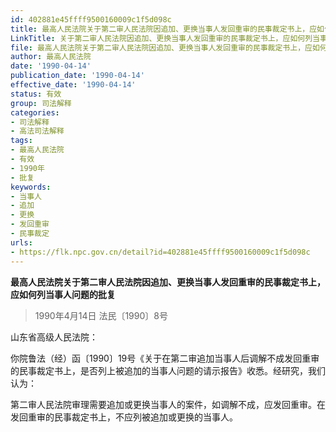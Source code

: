 ```yaml
---
id: 402881e45ffff9500160009c1f5d098c
title: 最高人民法院关于第二审人民法院因追加、更换当事人发回重审的民事裁定书上，应如何列当事人问题的批复
LinkTitle: 关于第二审人民法院因追加、更换当事人发回重审的民事裁定书上，应如何列当事人问题的批复（1990）
file: 最高人民法院关于第二审人民法院因追加、更换当事人发回重审的民事裁定书上，应如何列当事人问题的批复_19900414_402881e45ffff9500160009c1f5d098c.docx
author: 最高人民法院
date: '1990-04-14'
publication_date: '1990-04-14'
effective_date: '1990-04-14'
status: 有效
group: 司法解释
categories:
- 司法解释
- 高法司法解释
tags:
- 最高人民法院
- 有效
- 1990年
- 批复
keywords:
- 当事人
- 追加
- 更换
- 发回重审
- 民事裁定
urls:
- https://flk.npc.gov.cn/detail?id=402881e45ffff9500160009c1f5d098c
---
```


**最高人民法院关于第二审人民法院因追加、更换当事人发回重审的民事裁定书上，应如何列当事人问题的批复**

> 1990年4月14日 法民〔1990〕8号

山东省高级人民法院：

你院鲁法（经）函〔1990〕19号《关于在第二审追加当事人后调解不成发回重审的民事裁定书上，是否列上被追加的当事人问题的请示报告》收悉。经研究，我们认为：

第二审人民法院审理需要追加或更换当事人的案件，如调解不成，应发回重审。在发回重审的民事裁定书上，不应列被追加或更换的当事人。

